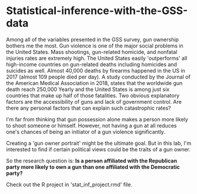 # Statistical-inference-with-the-GSS-data

Among all of the variables presented in the GSS survey, gun ownership bothers me the most. Gun violence is one of the major social problems in the United States. Mass shootings, gun-related homicide, and nonfatal injuries rates are extremely high. The United States easily 'outperforms' all high-income countries on gun-related deaths including homicides and suicides as well. Almost 40,000 deaths by firearms happened in the US in 2017 (almost 109 people died per day). A study conducted by the Journal of the American Medical Association in 2018, states that the worldwide gun death reach 250,000 Yearly and the United States is among just six countries that make up half of those fatalities. Two obvious explanatory factors are the accessibility of guns and lack of government control. Are there any personal factors that can explain such catastrophic rates?

I'm far from thinking that gun possession alone makes a person more likely to shoot someone or himself. However, not having a gun at all reduces one's chances of being an initiator of a gun violence significantly. 

Creating a 'gun owner portrait' might be the ultimate goal. But in this lab, I'm interested to find if certain political views could be the traits of a gun owner. 

So the research question is: 
**Is a person affiliated with the Republican party more likely to own a gun than one affiliated with the Democratic party?** 

Check out the R project in 'stat_inf_project.rmd' file.

